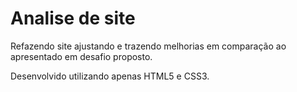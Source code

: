# Analise de site
Refazendo site ajustando e trazendo melhorias em comparação ao apresentado em desafio proposto.

Desenvolvido utilizando apenas HTML5 e CSS3.
